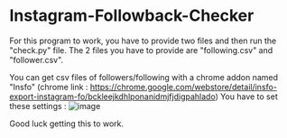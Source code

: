 # Instagram-Followback-Checker

For this program to work, you have to provide two files and then run the "check.py" file.
The 2 files you have to provide are "following.csv" and "follower.csv".

You can get csv files of followers/following with a chrome addon named "Insfo" (chrome link : https://chrome.google.com/webstore/detail/insfo-export-instagram-fo/bckleejkdhlponanidmjfjdigpahlado)
You have to set these settings : ![image](https://user-images.githubusercontent.com/54218300/183427481-bc25de47-0a8b-4853-8572-801f6cf74c0b.png)






















Good luck getting this to work.
